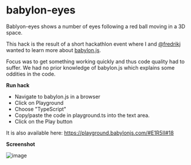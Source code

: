 # babylon-eyes

Bablyon-eyes shows a number of eyes following a red ball moving in a 3D space.

This hack is the result of a short hackathlon event where I and [@fredrikj](https://github.com/fredrikj) wanted to learn more about [babylon.js](https://babylonjs.com). 

Focus was to get something working quickly and thus code quality had to suffer. We had no prior knowledge of babylon.js which explains some oddities in the code.

**Run hack**

- Navigate to babylon.js in a browser
- Click on Playground
- Choose "TypeScript"
- Copy/paste the code in playground.ts into the text area.
- Click on the Play button

It is also available here: https://playground.babylonjs.com/#E1R5II#18

**Screenshot**

![image](https://user-images.githubusercontent.com/7059915/115194500-d79cc180-a0ed-11eb-8b9f-cb401c27700a.png)
